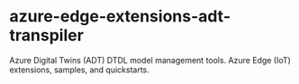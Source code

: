 # azure-edge-extensions-adt-transpiler
Azure Digital Twins (ADT) DTDL model management tools. Azure Edge (IoT) extensions, samples, and quickstarts.
